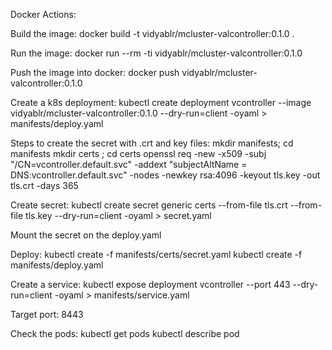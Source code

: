 Docker Actions:

Build the image:
    docker build -t vidyablr/mcluster-valcontroller:0.1.0 .

Run the image:
    docker run --rm -ti vidyablr/mcluster-valcontroller:0.1.0

Push the image into docker:
    docker push vidyablr/mcluster-valcontroller:0.1.0 

Create a k8s deployment:
    kubectl create deployment vcontroller --image vidyablr/mcluster-valcontroller:0.1.0 --dry-run=client -oyaml > manifests/deploy.yaml

Steps to create the secret with .crt and key files:
mkdir manifests; cd manifests
mkdir certs ; cd certs
openssl req -new -x509 -subj "/CN=vcontroller.default.svc" -addext "subjectAltName = DNS:vcontroller.default.svc" -nodes -newkey rsa:4096 -keyout tls.key -out tls.crt -days 365


Create secret:
kubectl create secret generic certs --from-file tls.crt --from-file tls.key --dry-run=client -oyaml > secret.yaml

Mount the secret on the deploy.yaml

Deploy:
kubectl create -f manifests/certs/secret.yaml
kubectl create -f manifests/deploy.yaml

Create a service:
kubectl expose deployment vcontroller --port 443 --dry-run=client -oyaml > manifests/service.yaml

Target port: 
8443

Check the pods:
kubectl get pods
kubectl describe pod <podname>
